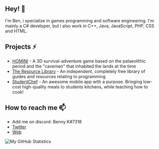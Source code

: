 ## Hey! 👋
I'm Ben, i specialize in games programming and software engineering. I'm mainly a C# developer, but i also work in C++, Java, JavaScript, PHP, CSS and HTML.

## Projects ⚡
- [HOMINI](https://github.com/BenKeoghCGD/Homini) - A 3D survival-adventure game based on the palaeolithic period and the "cavemen" that inhabited the lands at the time
- [The Resource Library](http://library.benkeoghcgd.co.uk) - An independent, completely free library of guides and resources relating to programming
- [StudentChef](http://studentchef.benkeoghcgd.co.uk) - An awesome mobile app with a purpose. Bringing low-cost high-quality meals to students kitchens, while teaching how to cook!

## How to reach me 📫
- Add me on discord: Benny K#7318
- [Twitter](https://www.twitter.com/bencgd)
- [Web](https://benkeoghcgd.co.uk)

![My GitHub Statistics](https://github-readme-stats.vercel.app/api?username=BenKeoghCGD&theme=dark&show_icons=true)
